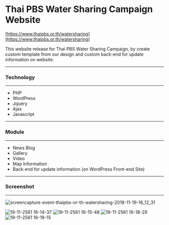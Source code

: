 # Thai PBS Water Sharing Campaign Website

[https://www.thaipbs.or.th/watersharing](https://www.thaipbs.or.th/watersharing)

This website release for Thai PBS Water Sharing Campaign,
by create custom template from our design and custom back-end for update information on website.

*******************
### Technology
*******************
- PHP
- WordPress
- Jquery
- Ajax
- Javascript

*******************
### Module
*******************
- News Blog
- Gallery
- Video
- Map Information
- Back-end for update information (on WordPress Front-end Site)

*******************
### Screenshot
*******************
![screencapture-event-thaipbs-or-th-watersharing-2018-11-19-16_12_31](https://user-images.githubusercontent.com/35105143/48697808-1629ab80-ec18-11e8-9910-9ac31a3bd05f.jpg)

![19-11-2561 16-14-37](https://user-images.githubusercontent.com/35105143/48697801-14f87e80-ec18-11e8-93e7-4ba2b4c1f602.jpg)
![19-11-2561 16-15-48](https://user-images.githubusercontent.com/35105143/48697804-15911500-ec18-11e8-9088-8aeb37bfc52a.jpg)
![19-11-2561 16-18-29](https://user-images.githubusercontent.com/35105143/48697805-15911500-ec18-11e8-865e-f379efd53927.jpg)
![19-11-2561 16-19-15](https://user-images.githubusercontent.com/35105143/48697807-15911500-ec18-11e8-8d3c-963d40633bf4.jpg)
